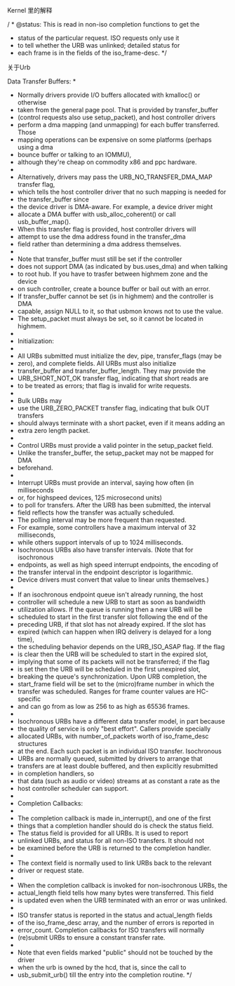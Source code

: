 
Kernel 里的解释

/ * @status: This is read in non-iso completion functions to get the
 *	status of the particular request.  ISO requests only use it
 *	to tell whether the URB was unlinked; detailed status for
 *	each frame is in the fields of the iso_frame-desc.
*/

关于Urb

Data Transfer Buffers:
 *
 * Normally drivers provide I/O buffers allocated with kmalloc() or otherwise
 * taken from the general page pool.  That is provided by transfer_buffer
 * (control requests also use setup_packet), and host controller drivers
 * perform a dma mapping (and unmapping) for each buffer transferred.  Those
 * mapping operations can be expensive on some platforms (perhaps using a dma
 * bounce buffer or talking to an IOMMU),
 * although they're cheap on commodity x86 and ppc hardware.
 *
 * Alternatively, drivers may pass the URB_NO_TRANSFER_DMA_MAP transfer flag,
 * which tells the host controller driver that no such mapping is needed for
 * the transfer_buffer since
 * the device driver is DMA-aware.  For example, a device driver might
 * allocate a DMA buffer with usb_alloc_coherent() or call usb_buffer_map().
 * When this transfer flag is provided, host controller drivers will
 * attempt to use the dma address found in the transfer_dma
 * field rather than determining a dma address themselves.
 *
 * Note that transfer_buffer must still be set if the controller
 * does not support DMA (as indicated by bus.uses_dma) and when talking
 * to root hub. If you have to trasfer between highmem zone and the device
 * on such controller, create a bounce buffer or bail out with an error.
 * If transfer_buffer cannot be set (is in highmem) and the controller is DMA
 * capable, assign NULL to it, so that usbmon knows not to use the value.
 * The setup_packet must always be set, so it cannot be located in highmem.
 *
 * Initialization:
 *
 * All URBs submitted must initialize the dev, pipe, transfer_flags (may be
 * zero), and complete fields.  All URBs must also initialize
 * transfer_buffer and transfer_buffer_length.  They may provide the
 * URB_SHORT_NOT_OK transfer flag, indicating that short reads are
 * to be treated as errors; that flag is invalid for write requests.
 *
 * Bulk URBs may
 * use the URB_ZERO_PACKET transfer flag, indicating that bulk OUT transfers
 * should always terminate with a short packet, even if it means adding an
 * extra zero length packet.
 *
 * Control URBs must provide a valid pointer in the setup_packet field.
 * Unlike the transfer_buffer, the setup_packet may not be mapped for DMA
 * beforehand.
 *
 * Interrupt URBs must provide an interval, saying how often (in milliseconds
 * or, for highspeed devices, 125 microsecond units)
 * to poll for transfers.  After the URB has been submitted, the interval
 * field reflects how the transfer was actually scheduled.
 * The polling interval may be more frequent than requested.
 * For example, some controllers have a maximum interval of 32 milliseconds,
 * while others support intervals of up to 1024 milliseconds.
 * Isochronous URBs also have transfer intervals.  (Note that for isochronous
 * endpoints, as well as high speed interrupt endpoints, the encoding of
 * the transfer interval in the endpoint descriptor is logarithmic.
 * Device drivers must convert that value to linear units themselves.)
 *
 * If an isochronous endpoint queue isn't already running, the host
 * controller will schedule a new URB to start as soon as bandwidth
 * utilization allows.  If the queue is running then a new URB will be
 * scheduled to start in the first transfer slot following the end of the
 * preceding URB, if that slot has not already expired.  If the slot has
 * expired (which can happen when IRQ delivery is delayed for a long time),
 * the scheduling behavior depends on the URB_ISO_ASAP flag.  If the flag
 * is clear then the URB will be scheduled to start in the expired slot,
 * implying that some of its packets will not be transferred; if the flag
 * is set then the URB will be scheduled in the first unexpired slot,
 * breaking the queue's synchronization.  Upon URB completion, the
 * start_frame field will be set to the (micro)frame number in which the
 * transfer was scheduled.  Ranges for frame counter values are HC-specific
 * and can go from as low as 256 to as high as 65536 frames.
 *
 * Isochronous URBs have a different data transfer model, in part because
 * the quality of service is only "best effort".  Callers provide specially
 * allocated URBs, with number_of_packets worth of iso_frame_desc structures
 * at the end.  Each such packet is an individual ISO transfer.  Isochronous
 * URBs are normally queued, submitted by drivers to arrange that
 * transfers are at least double buffered, and then explicitly resubmitted
 * in completion handlers, so
 * that data (such as audio or video) streams at as constant a rate as the
 * host controller scheduler can support.
 *
 * Completion Callbacks:
 *
 * The completion callback is made in_interrupt(), and one of the first
 * things that a completion handler should do is check the status field.
 * The status field is provided for all URBs.  It is used to report
 * unlinked URBs, and status for all non-ISO transfers.  It should not
 * be examined before the URB is returned to the completion handler.
 *
 * The context field is normally used to link URBs back to the relevant
 * driver or request state.
 *
 * When the completion callback is invoked for non-isochronous URBs, the
 * actual_length field tells how many bytes were transferred.  This field
 * is updated even when the URB terminated with an error or was unlinked.
 *
 * ISO transfer status is reported in the status and actual_length fields
 * of the iso_frame_desc array, and the number of errors is reported in
 * error_count.  Completion callbacks for ISO transfers will normally
 * (re)submit URBs to ensure a constant transfer rate.
 *
 * Note that even fields marked "public" should not be touched by the driver
 * when the urb is owned by the hcd, that is, since the call to
 * usb_submit_urb() till the entry into the completion routine.
 */


